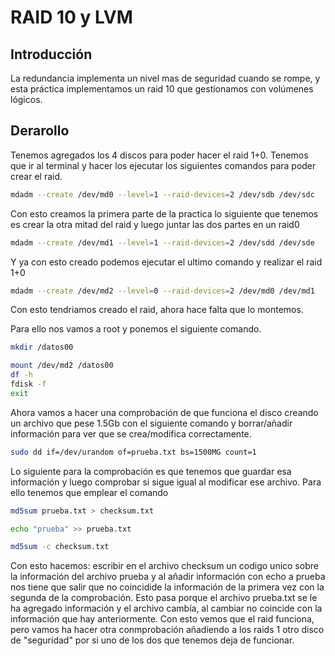 # RAID 10 y LVM

## Introducción

La redundancia implementa un nivel mas de seguridad cuando se rompe, y esta práctica implementamos un raid 10 que gestionamos con volúmenes lógicos.

## Derarollo

Tenemos agregados los 4 discos para poder hacer el raid 1+0. Tenemos que ir al terminal y hacer los ejecutar los siguientes comandos para poder crear el raid.

```bash
mdadm --create /dev/md0 --level=1 --raid-devices=2 /dev/sdb /dev/sdc
```

Con esto creamos la primera parte de la practica lo siguiente que tenemos es crear la otra mitad del raid y luego juntar las dos partes en un raid0

```bash
mdadm --create /dev/md1 --level=1 --raid-devices=2 /dev/sdd /dev/sde
```

Y ya con esto creado podemos ejecutar el ultimo comando y realizar el raid 1+0

```bash
mdadm --create /dev/md2 --level=0 --raid-devices=2 /dev/md0 /dev/md1
```

Con esto tendriamos creado el raid, ahora hace falta que lo montemos.

Para ello nos vamos a root y ponemos el siguiente comando.

```bash
mkdir /datos00

mount /dev/md2 /datos00
df -h
fdisk -f
exit
```

Ahora vamos a hacer una comprobación de que funciona el disco creando un archivo que pese 1.5Gb con el siguiente comando y borrar/añadir información para ver que se crea/modifica correctamente.

```bash
sudo dd if=/dev/urandom of=prueba.txt bs=1500MG count=1
```

Lo siguiente para la comprobación es que tenemos que guardar esa información y luego comprobar si sigue igual al modificar ese archivo. Para ello tenemos que emplear el comando 

```bash
md5sum prueba.txt > checksum.txt

echo "prueba" >> prueba.txt

md5sum -c checksum.txt
```

Con esto hacemos: escribir en el archivo checksum un codigo unico sobre la información del archivo prueba y al añadir información con echo a prueba nos tiene que salir que no coincidide la información de la primera vez con la segunda de la comprobación. Esto pasa porque el archivo prueba.txt se le ha agregado información y el archivo cambía, al cambiar no coincide con la información que hay anteriormente. Con esto vemos que el raid funciona, pero vamos ha hacer otra conmprobación añadiendo a los raids 1 otro disco de "seguridad" por si uno de los dos que tenemos deja de funcionar.
